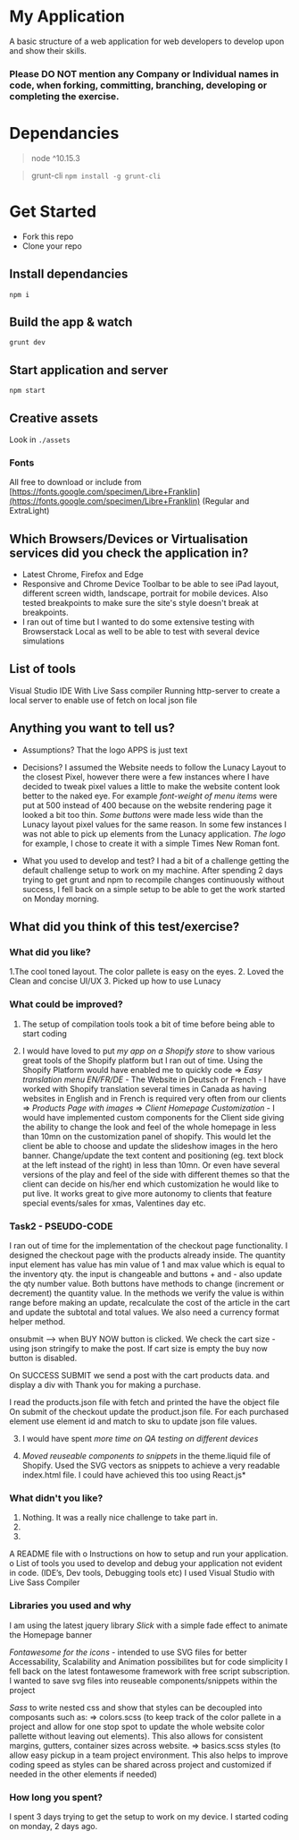 # My Application

A basic structure of a web application for web developers to develop upon and show their skills.

### Please DO NOT mention any Company or Individual names in code, when forking, committing, branching, developing or completing the exercise. 

# Dependancies
> node ^10.15.3

> grunt-cli ```npm install -g grunt-cli```

# Get Started

- Fork this repo
- Clone your repo

## Install dependancies
```
npm i
``` 

## Build the app & watch
```
grunt dev
```

## Start application and server
```
npm start
```

## Creative assets  
Look in ```./assets```

### Fonts
All free to download or include from [https://fonts.google.com/specimen/Libre+Franklin](https://fonts.google.com/specimen/Libre+Franklin) (Regular and ExtraLight)

## Which Browsers/Devices or Virtualisation services did you check the application in?
- Latest Chrome, Firefox and Edge
- Responsive and Chrome Device Toolbar to be able to see iPad layout, different screen width, landscape, portrait for mobile devices. Also tested breakpoints to make sure the site's style doesn't break at breakpoints.
- I ran out of time but I wanted to do some extensive testing with Browserstack Local as well to be able to test with several device simulations
 
## List of tools
Visual Studio IDE
With Live Sass compiler
Running http-server to create a local server to enable use of fetch on local json file

## Anything you want to tell us?
- Assumptions?
That the logo APPS is just text

- Decisions?
I assumed the Website needs to follow the Lunacy Layout to the closest Pixel, however there were a few instances where I have decided to tweak pixel values a little to make the website content look better to the naked eye. For example *font-weight of menu items* were put at 500 instead of 400 because on the website rendering page it looked a bit too thin. *Some buttons* were made less wide than the Lunacy layout pixel values for the same reason.
In some few instances I was not able to pick up elements from the Lunacy application. *The logo* for example, I chose to create it with a simple Times New Roman font.

- What you used to develop and test?
I had a bit of a challenge getting the default challenge setup to work on my machine. After spending 2 days trying to get grunt and npm to recompile changes continuously without success, I fell back on a simple setup to be able to get the work started on Monday morning. 

## What did you think of this test/exercise?
### What did you like?
1.The cool toned layout. The color pallete is easy on the eyes.
2. Loved the Clean and concise UI/UX
3. Picked up how to use Lunacy

### What could be improved?
1. The setup of compilation tools took a bit of time before being able to start coding 

2. I would have loved to put *my app on a Shopify store* to show various great tools of the Shopify platform but I ran out of time. Using the Shopify Platform would have enabled me to quickly code
=> *Easy translation menu EN/FR/DE* - The Website in Deutsch or French - I have worked with Shopify translation several times in Canada as having websites in English and in French is required very often from our clients
=> *Products Page with images*
=> *Client Homepage Customization* - I would have implemented custom components for the Client side giving the ability to change the look and feel of the whole homepage in less than 10mn on the customization panel of shopify. This would let the client be able to choose and update the slideshow images in the hero banner. Change/update the text content and positioning (eg. text block at the left instead of the right) in less than 10mn. Or even have several versions of the play and feel of the side with different themes so that the client can decide on his/her end which customization he would like to put live. It works great to give more autonomy to clients that feature special events/sales for xmas, Valentines day etc.

### Task2 - PSEUDO-CODE
I ran out of time for the implementation of the checkout page functionality.
I designed the checkout page with the products already inside. The quantity input element has value has min value of 1 and max value which is equal to the inventory qty.
the input is changeable and buttons + and - also update the qty number value. 
Both buttons have methods to change (increment or decrement) the quantity value. In the methods we verify the value is within range before making an update, recalculate the cost of the article in the cart and update the subtotal and total values. We also need a currency format helper method.

onsubmit --> when BUY NOW button is clicked.
We check the cart size - using json stringify to make the post. If cart size is empty the buy now button is disabled.

On SUCCESS SUBMIT we send a post with the cart products data. and display a div with Thank you for making a purchase.

I read the products.json file with fetch and printed the have the object file
On submit of the checkout update the product.json file. For each purchased element use element id and match to sku to update json file values.

3. I would have spent *more time on QA testing on different devices*

4. *Moved reuseable components to snippets* in the theme.liquid file of Shopify. Used the SVG vectors as snippets to achieve a very readable index.html file. I could have achieved this too using React.js*

### What didn't you like?
1. Nothing. It was a really nice challenge to take part in. 
2.
3.


A README file with
o Instructions on how to setup and run your application.
o List of tools you used to develop and debug your application not evident in code. (IDE’s, Dev tools,
Debugging tools etc)
I used Visual Studio with Live Sass Compiler

### Libraries you used and why
I am using the latest jquery library
*Slick* with a simple fade effect to animate the Homepage banner

*Fontawesome for the icons* - intended to use SVG files for better Accessability, Scalability and Animation possibilites but for code simplicity I fell back on the latest fontawesome framework with free script subscription. I wanted to save svg files into reuseable components/snippets within the project

*Sass* to write nested css and show that styles can be decoupled into composants such as: 
=> colors.scss (to keep track of the color pallete in a project and allow for one stop spot to update the whole website color pallette without leaving out elements).
This also allows for consistent margins, gutters, container sizes across website.
=> basics.scss styles (to allow easy pickup in a team project environment. This also helps to improve coding speed as styles can be shared across project and customized if needed in the other elements if needed)  

### How long you spent?
I spent 3 days trying to get the setup to work on my device.
I started coding on monday, 2 days ago.
